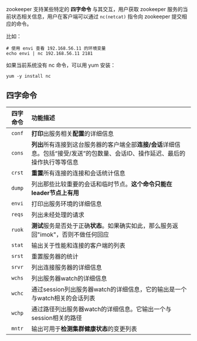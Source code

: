 zookeeper 支持某些特定的 **四字命令** 与其交互，用户获取 zookeeper 服务的当前状态相关信息，用户在客户端可以通过 `nc(netcat)` 指令向 zookeeper 提交相应的命令。

比如：
``` shell
# 使用 envi 查看 192.168.56.11 的环境变量
echo envi | nc 192.168.56.11 2181
```

如果当前系统没有 nc 命令，可以用 yum 安装：
``` shell
yum -y install nc
```

## 四字命令
|四字命令|功能描述|
|:-:|:-|
|`conf`|**打印**出服务相关**配置**的详细信息|
|`cons`|**列出**所有连接到这台服务器的客户端全部**连接/会话**详细信息。包括“接受/发送”的包数量、会话ID、操作延迟、最后的操作执行等等信息|
|`crst`|**重置**所有连接的连接和会话统计信息|
|`dump`|列出那些比较重要的会话和临时节点。**这个命令只能在leader节点上有用**|
|`envi`|打印出服务环境的详细信息|
|`reqs`|列出未经处理的请求|
|`ruok`|**测试**服务是否处于正确**状态**。如果确实如此，那么服务返回"imok"，否则不做任何回应|
|`stat`|输出关于性能和连接的客户端的列表|
|`srst`|重置服务器的统计|
|`srvr`|列出连接服务器的详细信息|
|`wchs`|列出服务器watch的详细信息|
|`wchc`|通过session列出服务器watch的详细信息，它的输出是一个与watch相关的会话列表|
|`wchp`|通过路径列出服务器watch的详细信息。它输出一个与session相关的路径|
|`mntr`|输出可用于**检测集群健康状态**的变更列表|
